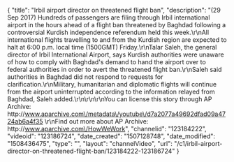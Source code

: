 {
    "title": "Irbil airport director on threatened flight ban",
    "description": "(29 Sep 2017) Hundreds of passengers are filing through Irbil international airport in the hours ahead of a flight ban threatened by Baghdad following a controversial Kurdish independence referendum held this week.\r\nAll international flights travelling to and from the Kurdish region are expected to halt at 6:00 p.m. local time (1500GMT) Friday.\r\nTalar Saleh, the general director of Irbil International Airport, says Kurdish authorities were unaware of how to comply with Baghdad's demand to hand the airport over to federal authorities in order to avert the threatened flight ban.\r\nSaleh said authorities in Baghdad did not respond to requests for clarification.\r\nMilitary, humanitarian and diplomatic flights will continue from the airport uninterrupted according to the information relayed from Baghdad, Saleh added.\r\n\r\n\r\nYou can license this story through AP Archive: http:\/\/www.aparchive.com\/metadata\/youtube\/d7a2077a49692dfad09a4724ab6a4f35 \r\nFind out more about AP Archive: http:\/\/www.aparchive.com\/HowWeWork",
    "channelid": "123184222",
    "videoid": "123186724",
    "date_created": "1507128748",
    "date_modified": "1508436475",
    "type": "",
    "layout": "channelVideo",
    "url": "\/c1\/irbil-airport-director-on-threatened-flight-ban\/123184222-123186724"
}